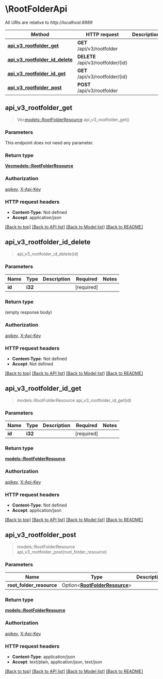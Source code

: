 # \RootFolderApi

All URIs are relative to *http://localhost:8989*

Method | HTTP request | Description
------------- | ------------- | -------------
[**api_v3_rootfolder_get**](RootFolderApi.md#api_v3_rootfolder_get) | **GET** /api/v3/rootfolder | 
[**api_v3_rootfolder_id_delete**](RootFolderApi.md#api_v3_rootfolder_id_delete) | **DELETE** /api/v3/rootfolder/{id} | 
[**api_v3_rootfolder_id_get**](RootFolderApi.md#api_v3_rootfolder_id_get) | **GET** /api/v3/rootfolder/{id} | 
[**api_v3_rootfolder_post**](RootFolderApi.md#api_v3_rootfolder_post) | **POST** /api/v3/rootfolder | 



## api_v3_rootfolder_get

> Vec<models::RootFolderResource> api_v3_rootfolder_get()


### Parameters

This endpoint does not need any parameter.

### Return type

[**Vec<models::RootFolderResource>**](RootFolderResource.md)

### Authorization

[apikey](../README.md#apikey), [X-Api-Key](../README.md#X-Api-Key)

### HTTP request headers

- **Content-Type**: Not defined
- **Accept**: application/json

[[Back to top]](#) [[Back to API list]](../README.md#documentation-for-api-endpoints) [[Back to Model list]](../README.md#documentation-for-models) [[Back to README]](../README.md)


## api_v3_rootfolder_id_delete

> api_v3_rootfolder_id_delete(id)


### Parameters


Name | Type | Description  | Required | Notes
------------- | ------------- | ------------- | ------------- | -------------
**id** | **i32** |  | [required] |

### Return type

 (empty response body)

### Authorization

[apikey](../README.md#apikey), [X-Api-Key](../README.md#X-Api-Key)

### HTTP request headers

- **Content-Type**: Not defined
- **Accept**: Not defined

[[Back to top]](#) [[Back to API list]](../README.md#documentation-for-api-endpoints) [[Back to Model list]](../README.md#documentation-for-models) [[Back to README]](../README.md)


## api_v3_rootfolder_id_get

> models::RootFolderResource api_v3_rootfolder_id_get(id)


### Parameters


Name | Type | Description  | Required | Notes
------------- | ------------- | ------------- | ------------- | -------------
**id** | **i32** |  | [required] |

### Return type

[**models::RootFolderResource**](RootFolderResource.md)

### Authorization

[apikey](../README.md#apikey), [X-Api-Key](../README.md#X-Api-Key)

### HTTP request headers

- **Content-Type**: Not defined
- **Accept**: application/json

[[Back to top]](#) [[Back to API list]](../README.md#documentation-for-api-endpoints) [[Back to Model list]](../README.md#documentation-for-models) [[Back to README]](../README.md)


## api_v3_rootfolder_post

> models::RootFolderResource api_v3_rootfolder_post(root_folder_resource)


### Parameters


Name | Type | Description  | Required | Notes
------------- | ------------- | ------------- | ------------- | -------------
**root_folder_resource** | Option<[**RootFolderResource**](RootFolderResource.md)> |  |  |

### Return type

[**models::RootFolderResource**](RootFolderResource.md)

### Authorization

[apikey](../README.md#apikey), [X-Api-Key](../README.md#X-Api-Key)

### HTTP request headers

- **Content-Type**: application/json
- **Accept**: text/plain, application/json, text/json

[[Back to top]](#) [[Back to API list]](../README.md#documentation-for-api-endpoints) [[Back to Model list]](../README.md#documentation-for-models) [[Back to README]](../README.md)

